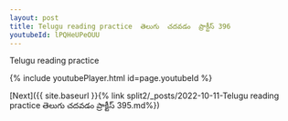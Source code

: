 ```yaml
---
layout: post
title: Telugu reading practice  తెలుగు  చదవడం  ప్రాక్టీస్ 396
youtubeId: lPQHeUPeOUU
---
```

 
 
Telugu reading practice
 
 
 
 
 


{% include youtubePlayer.html id=page.youtubeId %}
 
[Next]({{ site.baseurl }}{% link  split2/_posts/2022-10-11-Telugu reading practice  తెలుగు  చదవడం  ప్రాక్టీస్ 395.md%})
 
